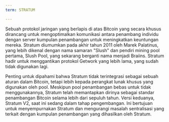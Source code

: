 ```yaml
---
term: STRATUM

---
```

Sebuah protokol jaringan yang berlapis di atas Bitcoin yang secara khusus dirancang untuk mengoptimalkan komunikasi antara penambang individu dengan server kumpulan penambangan untuk meningkatkan keuntungan mereka. Stratum diumumkan pada akhir tahun 2011 oleh Marek Palatinus, yang lebih dikenal dengan nama samaran "Slush" dan pendiri mining pool pertama, Slush Pool, yang sekarang berganti nama menjadi Braiins. Stratum hadir untuk menggantikan protokol Getwork yang lebih lama, yang sudah tidak digunakan lagi.

Penting untuk dipahami bahwa Stratum tidak terintegrasi sebagai sebuah aturan dalam Bitcoin, tetapi lebih kepada perangkat lunak khusus yang digunakan oleh pool. Meskipun pool penambangan bebas untuk tidak menggunakannya, Stratum telah memantapkan dirinya sebagai standar penambangan Bitcoin selama lebih dari sepuluh tahun. Versi keduanya, Stratum V2, saat ini sedang dalam tahap pengembangan. Ini bertujuan untuk menyempurnakan Stratum dan mengurangi masalah sentralisasi yang terkait dengan kumpulan penambangan yang dihasilkan oleh Stratum.